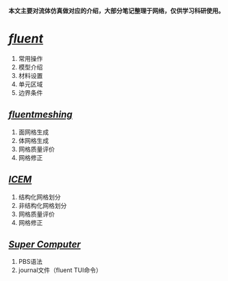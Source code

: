 **本文主要对流体仿真做对应的介绍，大部分笔记整理于网络，仅供学习科研使用。**
# [*fluent*](https://github.com/lSereino/fluent/blob/main/Fluent)
1. 常用操作
2. 模型介绍
3. 材料设置
4. 单元区域
5. 边界条件

## [*fluentmeshing*](https://github.com/lSereino/fluent/blob/main/fluentmeshing.md)

1. 面网格生成
2. 体网格生成
3. 网格质量评价
4. 网格修正


## [*ICEM*](https://github.com/lSereino/fluent/blob/main/ICEM)
1. 结构化网格划分
2. 非结构化网格划分
3. 网格质量评价
4. 网格修正

## [*Super Computer*](https://github.com/lSereino/fluent/blob/main/super%20computer)
1. PBS语法
2. journal文件（fluent TUI命令）
